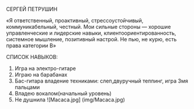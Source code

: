 СЕРГЕЙ ПЕТРУШИН

«Я ответственный, проактивный, стрессоустойчивый, коммуникабельный, честный. Мои сильные стороны — хорошие управленческие и лидерские навыки, клиентоориентированность, системное мышление, позитивный настрой. Не пью, не курю, есть права категории B»

СПИСОК НАВЫКОВ:
1. Игра на электро-гитаре
2. Играю на барабанах
3. Бас-гитара владение техниками: слеп,двуручный теппинг, игра 3мя пальцами
4. Владею вокалом(начальный уровень)
5. Не душнила
![Macaca.jpg] (img/Macaca.jpg)

